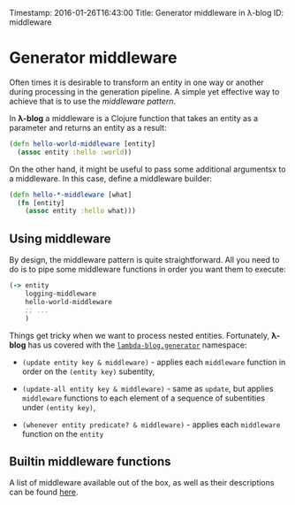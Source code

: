 Timestamp: 2016-01-26T16:43:00
Title: Generator middleware in λ-blog
ID: middleware

# Generator middleware

Often times it is desirable to transform an entity in one way or another during processing in the generation pipeline. A simple yet effective way to achieve that is to use the *middleware pattern*.

In **λ-blog** a middleware is a Clojure function that takes an entity as a parameter and returns an entity as a result:

```clojure
(defn hello-world-middleware [entity]
  (assoc entity :hello :world))
```

On the other hand, it might be useful to pass some additional argumentsx to a middleware. In this case, define a middleware builder:

```clojure
(defn hello-*-middleware [what]
  (fn [entity]
    (assoc entity :hello what)))
```

## Using middleware

By design, the middleware pattern is quite straightforward. All you need to do is to pipe some middleware functions in order you want them to execute:

```clojure
(-> entity
    logging-middleware
    hello-world-middleware
    ;; ...
    )
```

Things get tricky when we want to process nested entities. Fortunately, **λ-blog** has us covered with the [`lambda-blog.generator`](https://idorobots.github.io/lambda-blog/api/lambda-blog.generator.html) namespace:

- `(update entity key & middleware)` - applies each `middleware` function in order on the `(entity key)` subentity,

- `(update-all entity key & middleware)` - same as `update`, but applies `middleware` functions to each element of a sequence of subentities under `(entity key)`,

- `(whenever entity predicate? & middleware)` - applies each `middleware` function on the `entity`

## Builtin middleware functions

A list of middleware available out of the box, as well as their descriptions can be found [here](https://idorobots.github.io/lambda-blog/api/lambda-blog.middleware.html).
